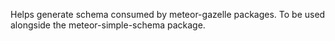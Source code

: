Helps generate schema consumed by meteor-gazelle packages. To be used alongside the meteor-simple-schema package.
